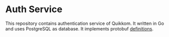 # Auth Service

This repository contains authentication service of Quikkom. It written in Go and uses PostgreSQL as database. It implements protobuf [definitions](https://github.com/quikkom/auth-proto).
